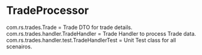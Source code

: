 # TradeProcessor

com.rs.trades.Trade = Trade DTO for trade details.
com.rs.trades.handler.TradeHandler = Trade Handler to process Trade data.
com.rs.trades.handler.test.TradeHandlerTest = Unit Test class for all scenairos.
